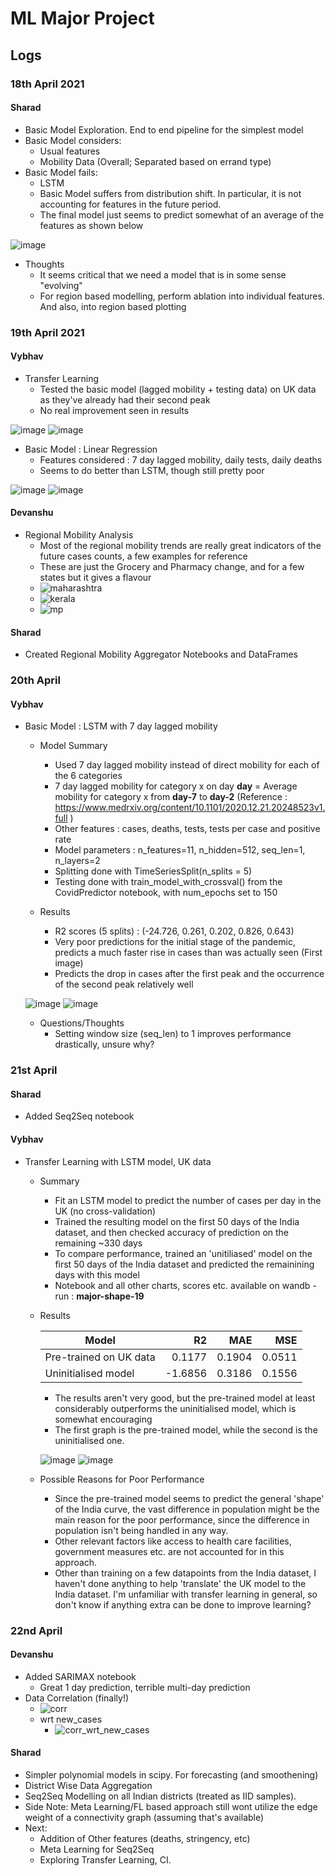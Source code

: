 # ML Major Project

## Logs

### 18th April 2021
#### Sharad
- Basic Model Exploration. End to end pipeline for the simplest model
- Basic Model considers:
  - Usual features
  - Mobility Data (Overall; Separated based on errand type)
- Basic Model fails:
  - LSTM
  - Basic Model suffers from distribution shift. In particular, it is not accounting for features in the future period. 
  - The final model just seems to predict somewhat of an average of the features as shown below

![image](https://user-images.githubusercontent.com/56106207/115334589-4bf06700-a1b9-11eb-843e-255d6cd07cd3.png)



- Thoughts
  - It seems critical that we need a model that is in some sense "evolving"
  - For region based modelling, perform ablation into individual features. And also, into region based plotting 

### 19th April 2021
#### Vybhav
- Transfer Learning
  - Tested the basic model (lagged mobility + testing data) on UK data as they've already had their second peak
  - No real improvement seen in results

![image](https://user-images.githubusercontent.com/81354041/115293507-0a3dcd00-a175-11eb-81d7-0169363d28a3.png)
![image](https://user-images.githubusercontent.com/81354041/115293539-145fcb80-a175-11eb-8c33-a5726174732a.png)

- Basic Model : Linear Regression
  - Features considered : 7 day lagged mobility, daily tests, daily deaths
  - Seems to do better than LSTM, though still pretty poor

![image](https://user-images.githubusercontent.com/81354041/115298034-8b4b9300-a17a-11eb-9809-bfb8f779eae6.png)
![image](https://user-images.githubusercontent.com/81354041/115298153-b9c96e00-a17a-11eb-9fcc-0114bc2ca6c0.png)

#### Devanshu
- Regional Mobility Analysis
  -  Most of the regional mobility trends are really great indicators of the future cases counts, a few examples for reference
  -  These are just the Grocery and Pharmacy change, and for a few states but it gives a flavour
  - ![maharashtra](https://user-images.githubusercontent.com/56106207/115298679-64da2780-a17b-11eb-8582-7d0196fab3b4.png)
  - ![kerala](https://user-images.githubusercontent.com/56106207/115298692-699edb80-a17b-11eb-8b9a-2f728a4eb0d8.png)
  - ![mp](https://user-images.githubusercontent.com/56106207/115298718-70c5e980-a17b-11eb-9275-0f2560532c1b.png)


#### Sharad
- Created Regional Mobility Aggregator Notebooks and DataFrames

### 20th April
#### Vybhav

- Basic Model : LSTM with 7 day lagged mobility
  - Model Summary
    - Used 7 day lagged mobility instead of direct mobility for each of the 6 categories
    - 7 day lagged mobility for category x on day **day** = Average mobility for category x from **day-7** to **day-2** (Reference : https://www.medrxiv.org/content/10.1101/2020.12.21.20248523v1.full )
    - Other features : cases, deaths, tests, tests per case and positive rate
    - Model parameters : n_features=11, n_hidden=512, seq_len=1, n_layers=2
    - Splitting done with TimeSeriesSplit(n_splits = 5)
    - Testing done with train_model_with_crossval() from the CovidPredictor notebook, with num_epochs set to 150

  - Results
    - R2 scores (5 splits) : (-24.726, 0.261, 0.202, 0.826, 0.643)
    - Very poor predictions for the initial stage of the pandemic, predicts a much faster rise in cases than was actually seen (First image)
    - Predicts the drop in cases after the first peak and the occurrence of the second peak relatively well

  ![image](https://user-images.githubusercontent.com/81354041/115383217-2f712080-a1f3-11eb-8d00-4f77e063848c.png) 
  ![image](https://user-images.githubusercontent.com/81354041/115362443-2a09db00-a1df-11eb-8925-fc2ffa305a42.png)

  - Questions/Thoughts
    - Setting window size (seq_len) to 1 improves performance drastically, unsure why?

### 21st April

#### Sharad
- Added Seq2Seq notebook
 
#### Vybhav
- Transfer Learning with LSTM model, UK data
  - Summary
    - Fit an LSTM model to predict the number of cases per day in the UK (no cross-validation)
    - Trained the resulting model on the first 50 days of the India dataset, and then checked accuracy of prediction on the remaining ~330 days
    - To compare performance, trained an 'unitiliased' model on the first 50 days of the India dataset and predicted the remainining days with this model
    - Notebook and all other charts, scores etc. available on wandb - run : **major-shape-19**

  - Results
  
      | Model                 | R2     | MAE   | MSE   |
      | --------------------- | ------:| -----:| -----:|
      | Pre-trained on UK data| 0.1177 | 0.1904| 0.0511|
      | Uninitialised model   |-1.6856 | 0.3186| 0.1556|
    
    - The results aren't very good, but the pre-trained model at least considerably outperforms the uninitialised model, which is somewhat encouraging
    - The first graph is the pre-trained model, while the second is the uninitialised one.
    
    ![image](https://user-images.githubusercontent.com/81354041/115522973-36a73580-a2aa-11eb-9be0-cb66f043f522.png)
    ![image](https://user-images.githubusercontent.com/81354041/115523015-40c93400-a2aa-11eb-850b-283e27d3c492.png)
    
  - Possible Reasons for Poor Performance
    - Since the pre-trained model seems to predict the general 'shape' of the India curve, the vast difference in population might be the main reason for the poor performance, since the difference in population isn't being handled in any way.
    - Other relevant factors like access to health care facilities, government measures etc. are not accounted for in this approach.
    - Other than training on a few datapoints from the India dataset, I haven't done anything to help 'translate' the UK model to the India dataset. I'm unfamiliar with transfer learning in general, so don't know if anything extra can be done to improve learning?

### 22nd April
#### Devanshu
  - Added SARIMAX notebook
    - Great 1 day prediction, terrible multi-day prediction
  - Data Correlation (finally!)
    - ![corr](https://user-images.githubusercontent.com/56106207/115714500-cde8b780-a394-11eb-904c-3c88b6883a70.png)
    - wrt new_cases
      - ![corr_wrt_new_cases](https://user-images.githubusercontent.com/56106207/115716551-ea85ef00-a396-11eb-8347-c0c909807b05.png)

#### Sharad
- Simpler polynomial models in scipy. For forecasting (and smoothening)
- District Wise Data Aggregation
- Seq2Seq Modelling on all Indian districts (treated as IID samples). 
- Side Note: Meta Learning/FL based approach still wont utilize the edge weight of a connectivity graph (assuming that's available)
- Next: 
  - Addition of Other features (deaths, stringency, etc)
  - Meta Learning for Seq2Seq
  - Exploring Transfer Learning, CI.


